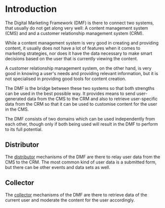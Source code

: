 
# Introduction

The Digital Marketing Framework (DMF) is there to connect two systems, that usually do not get along very well: A content management system (CMS) and and a customer relationship management system (CRM).

While a content management system is very good in creating and providing content, it usually does not have a lot of features when it comes to marketing strategies, nor does it have the data necessary to make smart decisions based on the user that is currently viewing the content.

A customer relationship management system, on the other hand, is very good in knowing a user's needs and providing relevant information, but it is not specialised in providing good tools for content creation.

The DMF is the bridge between these two systems so that both strengths can be used in the best possible way. It provides means to send user-generated data from the CMS to the CRM and also to retrieve user-specific data from the CRM so that it can be used to customise content for the user in the CMS.

The DMF consists of two domains which can be used independently from each other, though only if both being used will result in the DMF to perform to its full potential.

## Distributor

The [distributor](distributor/index.md) mechanisms of the DMF are there to relay user data from the CMS to the CRM. The most common kind of user data is a submitted form, but there can be other events and data sets as well.

## Collector

The [collector](collector/index.md) mechanisms of the DMF are there to retrieve data of the current user and moderate the content for the user accordingly.
